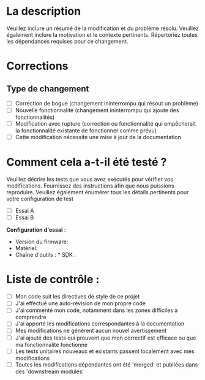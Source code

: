# La description

Veuillez inclure un résumé de la modification et du problème résolu. Veuillez également inclure la motivation et le contexte pertinents. Répertoriez toutes les dépendances requises pour ce changement.

# Corrections

## Type de changement

- [ ] Correction de bogue (changement ininterrompu qui résout un problème)
- [ ] Nouvelle fonctionnalité (changement ininterrompu qui ajoute des fonctionnalités)
- [ ] Modification avec rupture (correction ou fonctionnalité qui empêcherait la fonctionnalité existante de fonctionner comme prévu)
- [ ] Cette modification nécessite une mise à jour de la documentation

# Comment cela a-t-il été testé ?

Veuillez décrire les tests que vous avez exécutés pour vérifier vos modifications. Fournissez des instructions afin que nous puissions reproduire. Veuillez également énumérer tous les détails pertinents pour votre configuration de test

- [ ] Essai A
- [ ] Essai B

**Configuration d'essai** :
* Version du firmware:
* Matériel:
* Chaîne d'outils :
* SDK :

# Liste de contrôle :

- [ ] Mon code suit les directives de style de ce projet
- [ ] J'ai effectué une auto-révision de mon propre code
- [ ] J'ai commenté mon code, notamment dans les zones difficiles à comprendre
- [ ] J'ai apporté les modifications correspondantes à la documentation
- [ ] Mes modifications ne génèrent aucun nouvel avertissement
- [ ] J'ai ajouté des tests qui prouvent que mon correctif est efficace ou que ma fonctionnalité fonctionne
- [ ] Les tests unitaires nouveaux et existants passent localement avec mes modifications
- [ ] Toutes les modifications dépendantes ont été 'merged' et publiées dans des 'downstream modules'
